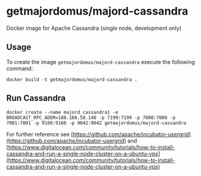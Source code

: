 # getmajordomus/majord-cassandra
Docker image for Apache Cassandra (single node, development only)

## Usage

To create the image `getmajordomus/majord-cassandra` execute the following command:
	
	docker build -t getmajordomus/majord-cassandra .
	

## Run Cassandra

	docker create --name majord_cassandra1 -e BROADCAST_RPC_ADDR=188.166.58.148 -p 7199:7199 -p 7000:7000 -p 7001:7001 -p 9160:9160 -p 9042:9042 getmajordomus/majord-cassandra

For further reference see [https://github.com/apache/incubator-usergrid](https://github.com/apache/incubator-usergrid) and [https://www.digitalocean.com/community/tutorials/how-to-install-cassandra-and-run-a-single-node-cluster-on-a-ubuntu-vps](https://www.digitalocean.com/community/tutorials/how-to-install-cassandra-and-run-a-single-node-cluster-on-a-ubuntu-vps)